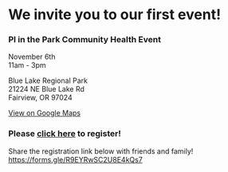 # We invite you to our first event!

### PI in the Park Community Health Event

November 6th  
11am - 3pm

Blue Lake Regional Park  
21224 NE Blue Lake Rd  
Fairview, OR 97024

[View on Google Maps](https://g.page/blue-lake-regional-park)

### Please [click here](https://forms.gle/R9EYRwSC2U8E4kQs7) to register!

Share the registration link below with friends and family!  
https://forms.gle/R9EYRwSC2U8E4kQs7
